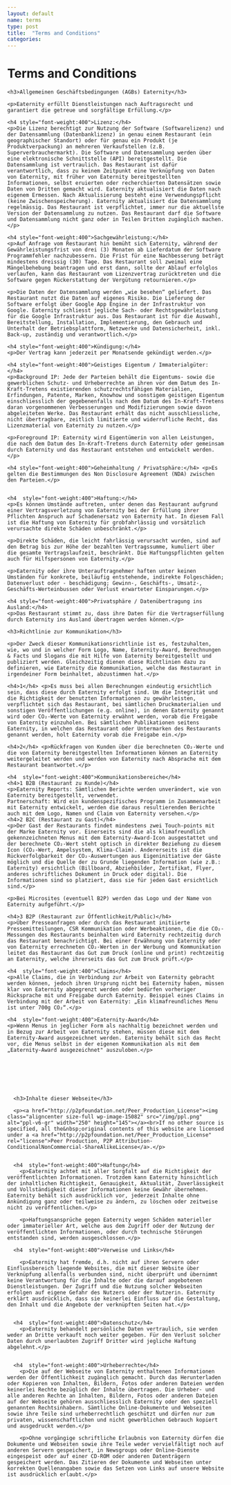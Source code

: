 ```yaml
---
layout: default
name: terms
type: post
title:  "Terms and Conditions"
categories:
---
```


<div class="container">
  <div class="row big-push-top small-push-bottom">
    <div class="col-xs-12 text-center">
      <h1>Terms and Conditions</h1>
    </div>
  </div>
  <div class="row push-bottom">
    <div class="col-xs-12 col-sm-offset-1 col-sm-10">

    <h3>Allgemeinen Geschäftsbedingungen (AGBs) Eaternity</h3>

    <p>Eaternity erfüllt Dienstleistungen nach Auftragsrecht und garantiert die getreue und sorgfältige Erfüllung.</p>

    <h4 style="font-weight:400">Lizenz:</h4>
    <p>Die Lizenz berechtigt zur Nutzung der Software (Softwarelizenz) und der Datensammlung (Datenbanklizenz) in genau einem Restaurant (ein geographischer Standort) oder für genau ein Produkt (je Produktverpackung) an mehreren Verkaufstellen (z.B. Superverbrauchermarkt). Die Software und Datensammlung werden über eine elektronische Schnittstelle (API) bereitgestellt. Die Datensammlung ist vertraulich. Das Restaurant ist dafür verantwortlich, dass zu keinem Zeitpunkt eine Verknüpfung von Daten von Eaternity, mit früher von Eaternity bereitgestellten Informationen, selbst eruierten oder recherchierten Datensätzen sowie Daten von Dritten gemacht wird. Eaternity aktualisiert die Daten nach eigenem Ermessen. Nach Aktualisierung besteht eine Verwendungspflicht (keine Zwischenspeicherung). Eaternity aktualisiert die Datensammlung regelmässig. Das Restaurant ist verpflichtet, immer nur die aktuellste Version der Datensammlung zu nutzen. Das Restaurant darf die Software und Datensammlung nicht ganz oder in Teilen Dritten zugänglich machen.</p>

    <h4 style="font-weight:400">Sachgewährleistung:</h4>
    <p>Auf Anfrage vom Restaurant hin bemüht sich Eaternity, während der Gewährleistungsfrist von drei (3) Monaten ab Lieferdatum der Software Programmfehler nachzubessern. Die Frist für eine Nachbesserung beträgt mindestens dreissig (30) Tage. Das Restaurant soll zweimal eine Mängelbehebung beantragen und erst dann, sollte der Ablauf erfolglos verlaufen, kann das Restaurant vom Lizenzvertrag zurücktreten und die Software gegen Rückerstattung der Vergütung retournieren.</p>

    <p>Die Daten der Datensammlung werden „wie besehen“ geliefert. Das Restaurant nutzt die Daten auf eigenes Risiko. Die Lieferung der Software erfolgt über Google App Engine in der Infrastruktur von Google. Eaternity schliesst jegliche Sach- oder Rechtsgewährleistung für die Google Infrastruktur aus. Das Restaurant ist für die Auswahl, Bereitstellung, Installation, Implementierung, den Gebrauch und Unterhalt der Betriebsplattform, Netzwerke und Datensicherheit, inkl. Back-up, zuständig und verantwortlich.</p>

    <h4 style="font-weight:400">Kündigung:</h4>
    <p>Der Vertrag kann jederzeit per Monatsende gekündigt werden.</p>

    <h4 style="font-weight:400">Geistiges Eigentum / Immaterialgüter: </h4>
    <p>Background IP: Jede der Parteien behält die Eigentums- sowie die gewerblichen Schutz- und Urheberrechte an ihren vor dem Datum des In-Kraft-Tretens existierenden schutzrechtsfähigen Materialien, Erfindungen, Patente, Marken, Knowhow und sonstigem geistigen Eigentum einschliesslich der gegebenenfalls nach dem Datum des In-Kraft-Tretens daran vorgenommenen Verbesserungen und Modifizierungen sowie davon abgeleiteten Werke. Das Restaurant erhält das nicht ausschliessliche, nicht übertragbare, zeitlich limitierte und widerrufliche Recht, das Lizenzmaterial von Eaternity zu nutzen.</p>

    <p>Foreground IP: Eaternity wird Eigentümerin von allen Leistungen, die nach dem Datum des In-Kraft-Tretens durch Eaternity oder gemeinsam durch Eaternity und das Restaurant entstehen und entwickelt werden.</p>

    <h4 style="font-weight:400">Geheimhaltung / Privatsphäre:</h4> <p>Es gelten die Bestimmungen des Non Disclosure Agreement (NDA) zwischen den Parteien.</p>


    <h4  style="font-weight:400">Haftung:</h4>
    <p>Es können Umstände auftreten, unter denen das Restaurant aufgrund einer Vertragsverletzung von Eaternity bei der Erfüllung ihrer Pflichten Anspruch auf Schadenersatz von Eaternity hat. In diesem Fall ist die Haftung von Eaternity für grobfahrlässig und vorsätzlich verursachte direkte Schäden unbeschränkt.</p>

    <p>Direkte Schäden, die leicht fahrlässig verursacht wurden, sind auf den Betrag bis zur Höhe der bezahlten Vertragssumme, kumuliert über die gesamte Vertragslaufzeit, beschränkt. Die Haftungspflichten gelten auch für Hilfspersonen von Eaternity.</p>

    <p>Eaternity oder ihre Unterauftragnehmer haften unter keinen Umständen für konkrete, beiläufig entstehende, indirekte Folgeschäden; Datenverlust oder - beschädigung; Gewinn-, Geschäfts-, Umsatz-, Geschäfts-Werteinbussen oder Verlust erwarteter Einsparungen.</p>

    <h4 style="font-weight:400">Privatsphäre / Datenübertragung ins Ausland:</h4>
    <p>Das Restaurant stimmt zu, dass ihre Daten für die Vertragserfüllung durch Eaternity ins Ausland übertragen werden können.</p>

    <h3>Richtlinie zur Kommunikation</h3>

    <p>Der Zweck dieser Kommunikationsrichtlinie ist es, festzuhalten, wie, wo und in welcher Form Logo, Name, Eaternity-Award, Berechnungen & Facts und Slogans die mit Hilfe von Eaternity bereitgestellt und publiziert werden. Gleichzeitig dienen diese Richtlinien dazu zu definieren, wie Eaternity die Kommunikation, welche das Restaurant in irgendeiner Form beinhaltet, abzustimmen hat.</p>

    <h4>1</h4> <p>Es muss bei allen Berechnungen eindeutig ersichtlich sein, dass diese durch Eaternity erfolgt sind. Um die Integrität und die Richtigkeit der benutzten Informationen zu gewährleisten, verpflichtet sich das Restaurant, bei sämtlichen Druckmaterialien und sonstigen Veröffentlichungen (e.g. online), in denen Eaternity genannt wird oder CO₂-Werte von Eaternity erwähnt werden, vorab die Freigabe von Eaternity einzuholen. Bei sämtlichen Publikationen seitens Eaternity, in welchen das Restaurant oder Untermarken des Restaurants genannt werden, holt Eaternity vorab die Freigabe ein.</p>

    <h4>2</h4> <p>Rückfragen von Kunden über die berechneten CO₂-Werte und die von Eaternity bereitgestellten Informationen können an Eaternity weitergeleitet werden und werden von Eaternity nach Absprache mit dem Restaurant beantwortet.</p>

    <h4  style="font-weight:400">Kommunikationsbereiche</h4>
    <h4>1 B2B (Restaurant zu Kunde)</h4>
    <p>Eaternity Reports: Sämtlichen Berichte werden unverändert, wie von Eaternity bereitgestellt, verwendet.
    Partnerschaft: Wird ein kundenspezifisches Programm in Zusammenarbeit mit Eaternity entwickelt, werden die daraus resultierenden Berichte auch mit dem Logo, Namen und Claim von Eaternity versehen.</p>
    <h4>2 B2C (Restaurant zu Gast)</h4>
    <p>Der Gast der Restaurants findet mindestens zwei Touch-points mit der Marke Eaternity vor. Einerseits sind die als klimafreundlich gekennzeichneten Menus mit dem Eaternity-Award-Icon ausgestattet und der berechnete CO₂-Wert steht optisch in direkter Beziehung zu diesem Icon (CO₂-Wert, Ampelsystem, Klima-Claim). Andererseits ist die Rückverfolgbarkeit der CO₂-Auswertungen aus Eigeninitiative der Gäste möglich und die Quelle der zu Grunde liegenden Information (wie z.B.: Eaternity) ersichtlich (Billboard, Abziehbilder, Zertifikat, Flyer, anderes schriftliches Dokument in Druck oder digital). Die Informationen sind so platziert, dass sie für jeden Gast ersichtlich sind.</p>

    <p>Bei Microsites (eventuell B2P) werden das Logo und der Name von Eaternity aufgeführt.</p>

    <h4>3 B2P (Restaurant zur Öffentlichkeit/Public)</h4>
    <p>Über Presseanfragen oder durch das Restaurant initiierte Pressemitteilungen, CSR Kommunikation oder Werbeaktionen, die die CO₂-Messungen des Restaurants beinhalten wird Eaternity rechtzeitig durch das Restaurant benachrichtigt. Bei einer Erwähnung von Eaternity oder von Eaternity errechneten CO₂-Werten in der Werbung und Kommunikation leitet das Restaurant das Gut zum Druck (online und print) rechtzeitig an Eaternity, welche ihrerseits das Gut zum Druck prüft.</p>

    <h4  style="font-weight:400">Claims</h4>
    <p>Alle Claims, die in Verbindung zur Arbeit von Eaternity gebracht werden können, jedoch ihren Ursprung nicht bei Eaternity haben, müssen klar von Eaternity abgegrenzt werden oder bedürfen vorheriger Rücksprache mit und Freigabe durch Eaternity. Beispiel eines Claims in Verbindung mit der Arbeit von Eaternity: „Ein klimafreundliches Menu ist unter 700g CO₂“.</p>

    <h4  style="font-weight:400">Eaternity-Award</h4>
    <p>Wenn Menus in jeglicher Form als nachhaltig bezeichnet werden und in Bezug zur Arbeit von Eaternity stehen, müssen diese mit dem Eaternity-Award ausgezeichnet werden. Eaternity behält sich das Recht vor, die Menus selbst in der eigenen Kommunikation als mit dem „Eaternity-Award ausgezeichnet" auszuloben.</p>







      <h3>Inhalte dieser Webseite</h3>

      <p><a href="http://p2pfoundation.net/Peer_Production_License"><img class="aligncenter size-full wp-image-15082" src="/img/ppl.png" alt="ppl-v6-gr" width="250" height="145"></a><br>If no other source is specified, all the&nbsp;original contents of this website are licensed under a <a href="http://p2pfoundation.net/Peer_Production_License" rel="license">Peer Production, P2P Attribution-ConditionalNonCommercial-ShareAlikeLicense</a>.</p>


      <h4  style="font-weight:400">Haftung</h4>
    	<p>Eaternity achtet mit aller Sorgfalt auf die Richtigkeit der veröffentlichten Informationen. Trotzdem kann Eaternity hinsichtlich der inhaltlichen Richtigkeit, Genauigkeit, Aktualität, Zuverlässigkeit und Vollständigkeit dieser Informationen keine Gewähr übernehmen. Eaternity behält sich ausdrücklich vor, jederzeit Inhalte ohne Ankündigung ganz oder teilweise zu ändern, zu löschen oder zeitweise nicht zu veröffentlichen.</p>

    	<p>Haftungsansprüche gegen Eaternity wegen Schäden materieller oder immaterieller Art, welche aus dem Zugriff oder der Nutzung der veröffentlichten Informationen, oder durch technische Störungen entstanden sind, werden ausgeschlossen.</p>

      <h4  style="font-weight:400">Verweise und Links</h4>

    	<p>Eaternity hat fremde, d.h. nicht auf ihren Servern oder Einflussbereich liegende Websites, die mit dieser Website über Verknüpfung allenfalls verbunden sind, nicht überprüft und übernimmt keine Verantwortung für die Inhalte oder die darauf angebotenen Dienstleistungen. Der Zugriff und die Nutzung solcher Webseiten erfolgen auf eigene Gefahr des Nutzers oder der Nutzerin. Eaternity erklärt ausdrücklich, dass sie keinerlei Einfluss auf die Gestaltung, den Inhalt und die Angebote der verknüpften Seiten hat.</p>


      <h4  style="font-weight:400">Datenschutz</h4>
    	<p>Eaternity behandelt persönliche Daten vertraulich, sie werden weder an Dritte verkauft noch weiter gegeben. Für den Verlust solcher Daten durch unerlaubten Zugriff Dritter wird jegliche Haftung abgelehnt.</p>


      <h4  style="font-weight:400">Urheberrechte</h4>
    	<p>Die auf der Webseite von Eaternity enthaltenen Informationen werden der Öffentlichkeit zugänglich gemacht. Durch das Herunterladen oder Kopieren von Inhalten, Bildern, Fotos oder anderen Dateien werden keinerlei Rechte bezüglich der Inhalte übertragen. Die Urheber- und alle anderen Rechte an Inhalten, Bildern, Fotos oder anderen Dateien auf der Webseite gehören ausschliesslich Eaternity oder den speziell genannten Rechtsinhabern. Sämtliche Online-Dokumente und Webseiten sowie ihre Teile sind urheberrechtlich geschützt und dürfen nur zum privaten, wissenschaftlichen und nicht gewerblichen Gebrauch kopiert und ausgedruckt werden.</p>

    	<p>Ohne vorgängige schriftliche Erlaubnis von Eaternity dürfen die Dokumente und Webseiten sowie ihre Teile weder vervielfältigt noch auf anderen Servern gespeichert, in Newsgroups oder Online-Dienste eingespeist oder auf einer CD-ROM oder anderen Datenträgern gespeichert werden. Das Zitieren der Dokumente und Webseiten unter korrekten Quellenangaben sowie das Setzen von Links auf unsere Website ist ausdrücklich erlaubt.</p>

  </div>
  </div>
    </div>
